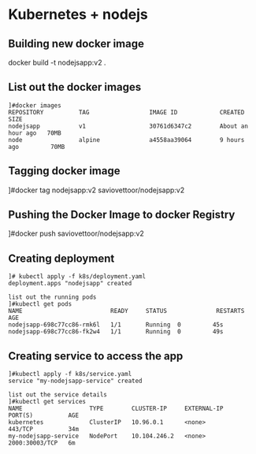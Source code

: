 # Kubernetes + nodejs

## Building new docker image <br>
docker build -t nodejsapp:v2 . <br>

## List out the docker images <br>
```
]#docker images
REPOSITORY          TAG                 IMAGE ID            CREATED             SIZE
nodejsapp           v1                  30761d6347c2        About an hour ago   70MB
node                alpine              a4558aa39064        9 hours ago         70MB
```

## Tagging docker image <br>
]#docker tag nodejsapp:v2 saviovettoor/nodejsapp:v2 <br>

## Pushing the Docker Image to docker Registry <br>
]#docker push saviovettoor/nodejsapp:v2 <br>

## Creating deployment
```
]# kubectl apply -f k8s/deployment.yaml
deployment.apps "nodejsapp" created

list out the running pods
]#kubectl get pods
NAME                         READY     STATUS              RESTARTS   AGE
nodejsapp-698c77cc86-rmk6l   1/1       Running 	0         45s
nodejsapp-698c77cc86-fk2w4   1/1       Running  0         49s
```

## Creating service to access the app <br>
```
]#kubectl apply -f k8s/service.yaml
service "my-nodejsapp-service" created

list out the service details
]#kubectl get services
NAME                   TYPE        CLUSTER-IP     EXTERNAL-IP   PORT(S)          AGE
kubernetes             ClusterIP   10.96.0.1      <none>        443/TCP          34m
my-nodejsapp-service   NodePort    10.104.246.2   <none>        2000:30003/TCP   6m
```

